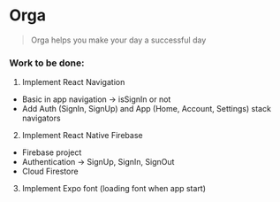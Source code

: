 # Orga

> Orga helps you make your day a successful day

### Work to be done:

1. Implement React Navigation

- Basic in app navigation -> isSignIn or not
- Add Auth (SignIn, SignUp) and App (Home, Account, Settings) stack navigators

2. Implement React Native Firebase

- Firebase project
- Authentication -> SignUp, SignIn, SignOut
- Cloud Firestore

3. Implement Expo font (loading font when app start)

